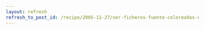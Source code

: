 ```yaml
---
layout: refresh
refresh_to_post_id: /recipe/2005-11-27/ver-ficheros-fuente-coloreados-en-consola.html
---
```


